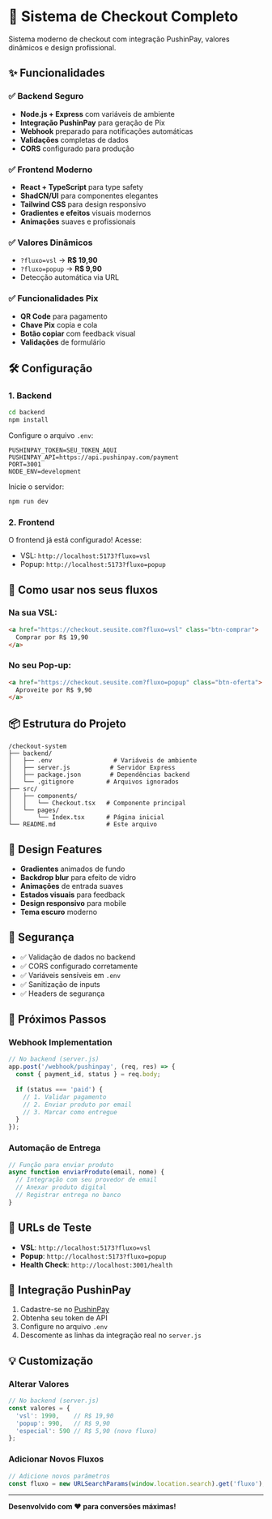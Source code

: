 
# 🚀 Sistema de Checkout Completo

Sistema moderno de checkout com integração PushinPay, valores dinâmicos e design profissional.

## ✨ Funcionalidades

### ✅ Backend Seguro
- **Node.js + Express** com variáveis de ambiente
- **Integração PushinPay** para geração de Pix
- **Webhook** preparado para notificações automáticas
- **Validações** completas de dados
- **CORS** configurado para produção

### ✅ Frontend Moderno
- **React + TypeScript** para type safety
- **ShadCN/UI** para componentes elegantes
- **Tailwind CSS** para design responsivo
- **Gradientes e efeitos** visuais modernos
- **Animações** suaves e profissionais

### ✅ Valores Dinâmicos
- `?fluxo=vsl` → **R$ 19,90**
- `?fluxo=popup` → **R$ 9,90**
- Detecção automática via URL

### ✅ Funcionalidades Pix
- **QR Code** para pagamento
- **Chave Pix** copia e cola
- **Botão copiar** com feedback visual
- **Validações** de formulário

## 🛠️ Configuração

### 1. Backend

```bash
cd backend
npm install
```

Configure o arquivo `.env`:
```env
PUSHINPAY_TOKEN=SEU_TOKEN_AQUI
PUSHINPAY_API=https://api.pushinpay.com/payment
PORT=3001
NODE_ENV=development
```

Inicie o servidor:
```bash
npm run dev
```

### 2. Frontend

O frontend já está configurado! Acesse:
- VSL: `http://localhost:5173?fluxo=vsl`
- Popup: `http://localhost:5173?fluxo=popup`

## 🔗 Como usar nos seus fluxos

### Na sua VSL:
```html
<a href="https://checkout.seusite.com?fluxo=vsl" class="btn-comprar">
  Comprar por R$ 19,90
</a>
```

### No seu Pop-up:
```html
<a href="https://checkout.seusite.com?fluxo=popup" class="btn-oferta">
  Aproveite por R$ 9,90
</a>
```

## 📦 Estrutura do Projeto

```
/checkout-system
├── backend/
│   ├── .env                 # Variáveis de ambiente
│   ├── server.js           # Servidor Express
│   ├── package.json        # Dependências backend
│   └── .gitignore         # Arquivos ignorados
├── src/
│   ├── components/
│   │   └── Checkout.tsx   # Componente principal
│   └── pages/
│       └── Index.tsx      # Página inicial
└── README.md              # Este arquivo
```

## 🎨 Design Features

- **Gradientes** animados de fundo
- **Backdrop blur** para efeito de vidro
- **Animações** de entrada suaves
- **Estados visuais** para feedback
- **Design responsivo** para mobile
- **Tema escuro** moderno

## 🔐 Segurança

- ✅ Validação de dados no backend
- ✅ CORS configurado corretamente
- ✅ Variáveis sensíveis em `.env`
- ✅ Sanitização de inputs
- ✅ Headers de segurança

## 🚀 Próximos Passos

### Webhook Implementation
```javascript
// No backend (server.js)
app.post('/webhook/pushinpay', (req, res) => {
  const { payment_id, status } = req.body;
  
  if (status === 'paid') {
    // 1. Validar pagamento
    // 2. Enviar produto por email
    // 3. Marcar como entregue
  }
});
```

### Automação de Entrega
```javascript
// Função para enviar produto
async function enviarProduto(email, nome) {
  // Integração com seu provedor de email
  // Anexar produto digital
  // Registrar entrega no banco
}
```

## 📱 URLs de Teste

- **VSL**: `http://localhost:5173?fluxo=vsl`
- **Popup**: `http://localhost:5173?fluxo=popup`
- **Health Check**: `http://localhost:3001/health`

## 🎯 Integração PushinPay

1. Cadastre-se no [PushinPay](https://pushinpay.com)
2. Obtenha seu token de API
3. Configure no arquivo `.env`
4. Descomente as linhas da integração real no `server.js`

## 💡 Customização

### Alterar Valores
```javascript
// No backend (server.js)
const valores = {
  'vsl': 1990,    // R$ 19,90
  'popup': 990,   // R$ 9,90
  'especial': 590 // R$ 5,90 (novo fluxo)
};
```

### Adicionar Novos Fluxos
```javascript
// Adicione novos parâmetros
const fluxo = new URLSearchParams(window.location.search).get('fluxo');
```

---

**Desenvolvido com ❤️ para conversões máximas!**

